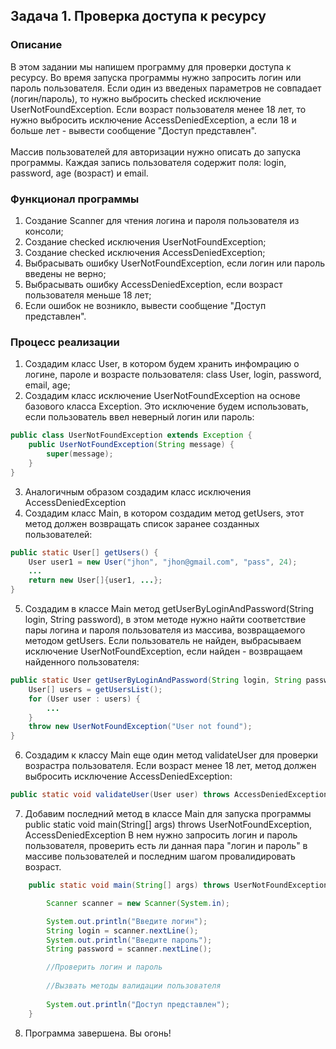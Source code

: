 ## Задача 1. Проверка доступа к ресурсу

### Описание
В этом задании мы напишем программу для проверки доступа к ресурсу. Во время запуска программы нужно запросить логин или пароль пользователя. Если один из введеных параметров не совпадает (логин/пароль), то нужно выбросить checked исключение UserNotFoundException. Если возраст пользователя менее 18 лет, то нужно выбросить исключение AccessDeniedException, а если 18 и больше лет - вывести сообщение "Доступ представлен". <br>
<br>
Массив пользователей для авторизации нужно описать до запуска программы. Каждая запись пользователя содержит поля: login, password, age (возраст) и email.
 
### Функционал программы
1. Создание Scanner для чтения логина и пароля пользователя из консоли;
2. Создание checked исключения UserNotFoundException;
3. Создание checked исключения AccessDeniedException;
4. Выбрасывать ошибку UserNotFoundException, если логин или пароль введены не верно;
5. Выбрасывать ошибку AccessDeniedException, если возраст пользователя меньше 18 лет;
5. Если ошибок не возникло, вывести сообщение "Доступ представлен".

### Процесс реализации
1. Создадим класс User, в котором будем хранить инфомрацию о логине, пароле и возрасте пользователя: 
class User, login, password, email, age;
2. Создадим класс исключение UserNotFoundException на основе базового класса Exception. Это исключение будем использовать, если пользователь ввел неверный логин или пароль:
```java
public class UserNotFoundException extends Exception {
    public UserNotFoundException(String message) {
        super(message);
    }
}
```
3. Аналогичным образом создадим класс исключения AccessDeniedException
4. Создадим класс Main, в котором создадим метод getUsers, этот метод должен возвращать список заранее созданных пользователей:
```java
public static User[] getUsers() {
    User user1 = new User("jhon", "jhon@gmail.com", "pass", 24);
    ...
    return new User[]{user1, ...};
}
```
5. Создадим в классе Main метод getUserByLoginAndPassword(String login, String password), в этом методе нужно найти соответствие пары логина и пароля пользователя из массива, возвращаемого методом getUsers. Если пользователь не найден, выбрасываем исключение UserNotFoundException, если найден - возвращаем найденного пользователя:
```java
public static User getUserByLoginAndPassword(String login, String password) throws UserNotFoundException {
    User[] users = getUsersList();
    for (User user : users) {
        ...
    }
    throw new UserNotFoundException("User not found");    
}   
```
6. Создадим к классу Main еще один метод validateUser для проверки возрастра пользователя. Если возраст менее 18 лет, метод должен выбросить исключение AccessDeniedException:
```java
public static void validateUser(User user) throws AccessDeniedException
``` 
7. Добавим последний метод в классе Main для запуска программы public static void main(String[] args) throws UserNotFoundException, AccessDeniedException
В нем нужно запросить логин и пароль пользователя, проверить есть ли данная пара "логин и пароль" в массиве пользователей и последним шагом провалидировать возраст.
```java
    public static void main(String[] args) throws UserNotFoundException, AccessDeniedException {

        Scanner scanner = new Scanner(System.in);

        System.out.println("Введите логин");
        String login = scanner.nextLine();
        System.out.println("Введите пароль");
        String password = scanner.nextLine();

        //Проверить логин и пароль
        
        //Вызвать методы валидации пользователя
        
        System.out.println("Доступ представлен");
    }

```
8. Программа завершена. Вы огонь!

